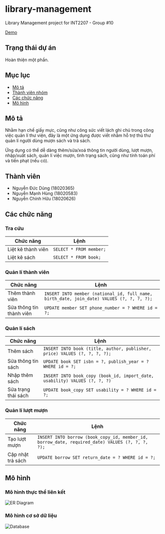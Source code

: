 # library-management

Library Management project for INT2207 - Group #10

[Demo](https://huupoke-int2207-7-1920ii.herokuapp.com)

## Trạng thái dự án

Hoàn thiện một phần.

## Mục lục

- [Mô tả](#mô-tả)
- [Thành viên nhóm](#thành-viên)
- [Các chức năng](#các-chức-năng)
- [Mô hình](#mô-hình)

## Mô tả

Nhằm hạn chế giấy mực, cũng như công sức viết lách ghi chú trong công việc quản lí thư viện, đây là một ứng dụng được viết nhằm hỗ trợ thủ thư quản lí người dùng mượn sách và trả sách.

Ứng dụng có thể dễ dàng thêm/sửa/xoá thông tin người dùng, lượt mượn, nhập/xuất sách, quản lí việc mượn, tình trạng sách, cũng như tính toán phí và tiền phạt (nếu có).

## Thành viên
* Nguyễn Đức Dũng (18020365)
* Nguyễn Mạnh Hùng (18020583)
* Nguyễn Chính Hữu (18020626)

## Các chức năng

### Tra cứu

| Chức năng          | Lệnh                     |
| ------------------ | ------------------------ |
| Liệt kê thành viên | `SELECT * FROM member;`  |
| Liệt kê sách       | `SELECT * FROM book;`    |

### Quản lí thành viên

| Chức năng                | Lệnh                                                                                      |
| ------------------------ | ----------------------------------------------------------------------------------------- |
| Thêm thành viên          | `INSERT INTO member (national_id, full_name, birth_date, join_date) VALUES (?, ?, ?, ?);` |
| Sửa thông tin thành viên | `UPDATE member SET phone_number = ? WHERE id = ?;`                                        |

### Quản lí sách

| Chức năng           | Lệnh                                                                       |
| ------------------- | -------------------------------------------------------------------------- |
| Thêm sách           | `INSERT INTO book (title, author, publisher, price) VALUES (?, ?, ?, ?);`  |
| Sửa thông tin sách  | `UPDATE book SET isbn = ?, publish_year = ? WHERE id = ?;`                 |
| Nhập thêm sách      | `INSERT INTO book_copy (book_id, import_date, usability) VALUES (?, ?, ?)` |
| Sửa trạng thái sách | `UPDATE book_copy SET usability = ? WHERE id = ?;`                         |

### Quản lí lượt mượn

| Chức năng         | Lệnh                                                                                            |
| ----------------- | ----------------------------------------------------------------------------------------------- |
| Tạo lượt mượn     | `INSERT INTO borrow (book_copy_id, member_id, borrow_date, required_date) VALUES (?, ?, ?, ?);` |
| Cập nhật trả sách | `UPDATE borrow SET return_date = ? WHERE id = ?;`                                               |

## Mô hình

### Mô hình thực thể liên kết

![ER Diagram](https://i.imgur.com/VXfA7Vu.png)

### Mô hình cơ sở dữ liệu

![Database](https://i.imgur.com/TB4ic58.png)
